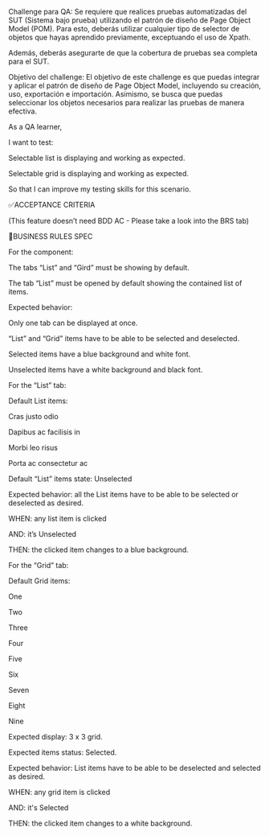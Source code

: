 Challenge para QA: Se requiere que realices pruebas automatizadas del SUT (Sistema bajo prueba) utilizando el patrón de diseño de Page Object Model
(POM). Para esto, deberás utilizar cualquier tipo de selector de objetos que hayas aprendido previamente, exceptuando el uso de Xpath.

Además, deberás asegurarte de que la cobertura de pruebas sea completa para el SUT.

Objetivo del challenge: El objetivo de este challenge es que puedas integrar y aplicar el patrón de diseño de Page Object Model, incluyendo su
creación, uso, exportación e importación. Asimismo, se busca que puedas seleccionar los objetos necesarios para realizar las pruebas de manera
efectiva.

As a QA learner,

I want to test:

Selectable list is displaying and working as expected.

Selectable grid is displaying and working as expected.

So that I can improve my testing skills for this scenario.

✅ACCEPTANCE CRITERIA

(This feature doesn’t need BDD AC - Please take a look into the BRS tab)

🚩BUSINESS RULES SPEC

For the component:

The tabs “List” and “Gird” must be showing by default.

The tab “List” must be opened by default showing the contained list of items.

Expected behavior:

Only one tab can be displayed at once.

“List” and “Grid” items have to be able to be selected and deselected.

Selected items have a blue background and white font.

Unselected items have a white background and black font.

For the “List” tab:

Default List items:

Cras justo odio

Dapibus ac facilisis in

Morbi leo risus

Porta ac consectetur ac

Default “List” items state: Unselected

Expected behavior: all the List items have to be able to be selected or deselected as desired.

WHEN: any list item is clicked

AND: it’s Unselected

THEN: the clicked item changes to a blue background.

For the “Grid” tab:

Default Grid items:

One

Two

Three

Four

Five

Six

Seven

Eight

Nine

Expected display: 3 x 3 grid.

Expected items status: Selected.

Expected behavior: List items have to be able to be deselected and selected as desired.

WHEN: any grid item is clicked

AND: it's Selected

THEN: the clicked item changes to a white background.
